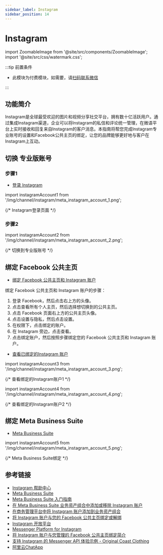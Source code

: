 ```yaml
---
sidebar_label: Instagram
sidebar_position: 14
---
```


# Instagram

import ZoomableImage from '@site/src/components/ZoomableImage';
import '@site/src/css/watermark.css';

:::tip 前置条件

- 此模块为付费模块，如需要，请[扫码联系微信](/img/wechat.png)

:::

## 功能简介

Instagram是全球最受欢迎的图片和视频分享社交平台，拥有数十亿活跃用户。通过集成Instagram渠道，企业可以将Instagram的私信和评论统一管理，在微语平台上实时接收和回复来自Instagram的客户消息。本指南将帮您完成Instagram专业账号的设置和Facebook公共主页的绑定，让您的品牌能够更好地与客户在Instagram上互动。

## 切换 专业版账号

### 步骤1

- [登录 Instagram](https://www.instagram.com/)

import instagramAccount1 from '/img/channel/instagram/meta_instagram_account_1.png';

{/* Instagram登录页面 */}
<ZoomableImage src={instagramAccount1} alt="Instagram登录页面" />

### 步骤2

import instagramAccount2 from '/img/channel/instagram/meta_instagram_account_2.png';

{/* 切换到专业版账号 */}
<ZoomableImage src={instagramAccount2} alt="切换到专业版账号" />

## 绑定 Facebook 公共主页

- [绑定 Facebook 公共主页和 Instagram 账户](https://www.facebook.com/business/help/connect-instgram-to-page)

绑定 Facebook 公共主页和 Instagram 账户的步骤：

1. 登录 Facebook，然后点击右上方的头像。
2. 点击查看所有个人主页，然后选择想切换到的公共主页。
3. 点击 Facebook 页面右上方的公共主页头像。
4. 点击设置与隐私，然后点击设置。
5. 在权限下，点击绑定的账户。
6. 在 Instagram 旁边，点击查看。
7. 点击绑定账户，然后按照步骤绑定您的 Facebook 公共主页和 Instagram 账户。

- [查看已绑定的Instagram 账户](https://www.facebook.com/settings/?tab=linked_profiles)

import instagramAccount3 from '/img/channel/instagram/meta_instagram_account_3.png';

{/* 查看绑定的Instagram账户1 */}
<ZoomableImage src={instagramAccount3} alt="查看绑定的Instagram账户1" />

import instagramAccount4 from '/img/channel/instagram/meta_instagram_account_4.png';

{/* 查看绑定的Instagram账户2 */}
<ZoomableImage src={instagramAccount4} alt="查看绑定的Instagram账户2" />

## 绑定 Meta Business Suite

- [Meta Business Suite](https://business.facebook.com/)

import instagramAccount5 from '/img/channel/instagram/meta_instagram_account_5.png';

{/* Meta Business Suite绑定 */}
<ZoomableImage src={instagramAccount5} alt="Meta Business Suite绑定" />

## 参考链接

- [Instagram 帮助中心](https://help.instagram.com/)
- [Meta Business Suite](https://business.facebook.com/)
- [Meta Business Suite 入门指南](https://www.facebook.com/business/tools/meta-business-suite/get-started)
- [在 Meta Business Suite 业务资产组合中添加或移除 Instagram 账户](https://www.facebook.com/business/help/620548115562686?id=916550222172854)
- [在商务管理平台中将 Instagram 账户添加到业务资产组合](https://www.facebook.com/business/help/1125825714110549?id=420299598837059&helpref=faq_content)
- [将 Instagram 账户与您的 Facebook 公共主页绑定或解绑](https://www.facebook.com/business/help/connect-instgram-to-page)
- [Instagram 开放平台](https://developers.facebook.com/docs/instagram-platform)
- [Messenger Platform for Instagram](https://developers.facebook.com/docs/messenger-platform/instagram)
- [将 Instagram 账户与您管理的 Facebook 公共主页绑定简介](https://help.instagram.com/402748553849926/?helpref=uf_share)
- [支持 Instagram 的 Messenger API 体验示例 - Original Coast Clothing](https://developers.facebook.com/docs/messenger-platform/instagram/sample-experience)
- [阿里云ChatApp](https://chatapp.console.aliyun.com/Overview)
